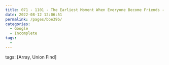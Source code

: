 ```yaml
---
title: 071 - 1101 - The Earliest Moment When Everyone Become Friends - Medium
date: 2022-08-12 12:06:51
permalink: /pages/bbe39b/
categories:
  - Google
  - Incomplete
tags:
  - 
---
```

tags: [Array, Union Find]